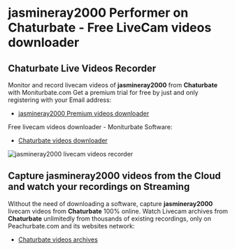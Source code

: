 # jasmineray2000 Performer on Chaturbate - Free LiveCam videos downloader

## Chaturbate Live Videos Recorder

Monitor and record livecam videos of **jasmineray2000** from **Chaturbate** with Moniturbate.com
Get a premium trial for free by just and only registering with your Email address:
* [jasmineray2000 Premium videos downloader](https://moniturbate.com/request-demo-licence-key.html)

Free livecam videos downloader - Moniturbate Software:
* [Chaturbate videos downloader](https://moniturbate.com/moniturbate-download-software.html)

![jasmineray2000 livecam videos recorder](https://peachurnet.com/templates/moniturbate-software.png)


## Capture jasmineray2000 videos from the Cloud and watch your recordings on Streaming

Without the need of downloading a software, capture **jasmineray2000** livecam videos from **Chaturbate** 100% online.
Watch Livecam archives from **Chaturbate** unlimitedly from thousands of existing recordings, only on Peachurbate.com and its websites network:
* [Chaturbate videos archives](https://peachurnet.com/)
